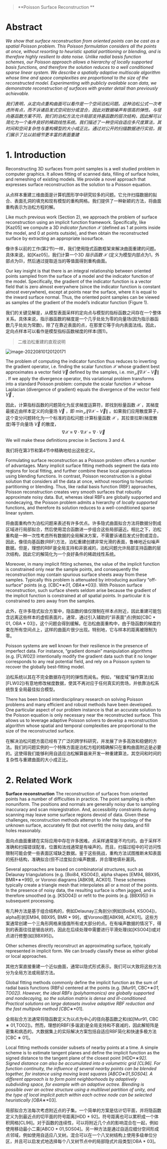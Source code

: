 > **Poisson Surface Reconstruction  **



# Abstract

*We show that surface reconstruction from oriented points can be cast as a spatial Poisson problem. This Poisson formulation considers all the points at once, without resorting to heuristic spatial partitioning or blending, and is therefore highly resilient to data noise. Unlike radial basis function schemes, our Poisson approach allows a hierarchy of locally supported basis functions, and therefore the solution reduces to a well conditioned sparse linear system. We describe a spatially adaptive multiscale algorithm whose time and space complexities are proportional to the size of the reconstructed model. Experimenting with publicly available scan data, we demonstrate reconstruction of surfaces with greater detail than previously achievable.*

*我们表明，从定向点重构曲面可以看作是一个空间泊松问题。这种泊松公式一次考虑所有点，而不诉诸启发式空间划分或混合，因此对数据噪声有很高的弹性。与径向基函数方案不同，我们的泊松方法允许局部支持基函数的层次结构，因此解可以简化为一个条件良好的稀疏线性系统。我们描述了一种空间自适应多尺度算法，其时间和空间复杂性与重构模型的大小成正比。通过对公开的扫描数据进行实验，我们展示了比以前细节更丰富的表面重建*



# 1. Introduction

Reconstructing 3D surfaces from point samples is a well studied problem in computer graphics. It allows fitting of scanned data, filling of surface holes, and remeshing of existing models. We provide a novel approach that expresses surface reconstruction as the solution to a Poisson equation.

从点样本重建三维曲面是计算机图形学中研究较多的问题。它允许扫描数据的拟合、表面孔洞的填充和现有模型的重构网格。我们提供了一种新颖的方法，将曲面重构表示为泊松方程的解。

Like much previous work (Section 2), we approach the problem of surface reconstruction using an implicit function framework. Specifically, like [Kaz05] we compute a 3D *indicator function* $\mathcal{X}$ (defined as 1 at points inside the model, and 0 at points outside), and then obtain the reconstructed surface by extracting an appropriate isosurface.

像许多以前的工作(第2节)一样，我们使用隐式函数框架来解决曲面重建的问题。具体来说，如[Kaz05]，我们计算一个3D *指示函数*  $\mathcal{X}$ (定义为模型内部点为1，外部点为0)，然后通过提取适当的等值面得到重构曲面。

Our key insight is that there is an integral relationship between oriented points sampled from the surface of a model and the indicator function of the model. Specifically, the gradient of the indicator function is a vector field that is zero almost everywhere (since the indicator function is constant almost everywhere), except at points near the surface, where it is equal to the inward surface normal. Thus, the oriented point samples can be viewed as samples of the gradient of the model’s indicator function (Figure 1).

我们的关键见解是，从模型表面采样的定向点与模型的指标函数之间存在一个整体关系。具体来说，指示器函数的梯度是一个几乎处处为零的向量场(因为指示器函数几乎处处为常数)，除了在靠近表面的点，在那里它等于向内表面法线。因此，定向点样本可以看作是模型指标函数梯度的样本(图1)。

> 二维泊松重建的直观说明

![image-20220810120120171](https://qglh-tuchuang.oss-cn-hangzhou.aliyuncs.com/markdown_img/202208101201244.png)



The problem of computing the indicator function thus reduces to inverting the gradient operator, i.e. finding the scalar function $\mathcal{X}$ whose gradient best approximates a vector field $\vec{V}$ defined by the samples, i.e. $\min_\mathcal{X}\|\nabla \mathcal{X} - \vec{V}\|$ . If we apply the divergence operator, this variational problem transforms into a standard Poisson problem: compute the scalar function $\mathcal{X}$ whose Laplacian (divergence of gradient) equals the divergence of the vector field $\vec{V}$ ,

因此，计算指标函数的问题简化为反求梯度运算符，即找到标量函数 $\mathcal{X}$ ，其梯度最接近由样本定义的向量场 $\vec{V}$ ，即 $\min_\mathcal{X}\|\nabla \mathcal{X} - \vec{V}\|$ 。如果我们应用散度算子，这个变分问题转化为一个标准的泊松问题:计算标量函数 $\mathcal{X}$ ，其拉普拉斯(梯度散度)等于向量场 $\vec{V}$ 的散度，
$$
\nabla \mathcal{X} \equiv  \nabla \cdot \nabla  \mathcal{X} = \nabla \cdot \vec{V}
$$
We will make these definitions precise in Sections 3 and 4.

 我们将在第3节和第4节中精确地给出这些定义。

Formulating surface reconstruction as a Poisson problem offers a number of advantages. Many implicit surface fitting methods segment the data into regions for local fitting, and further combine these local approximations using blending functions. In contrast, Poisson reconstruction is a global solution that considers all the data at once, without resorting to heuristic partitioning or blending. Thus, like radial basis function (RBF) approaches, Poisson reconstruction creates very smooth surfaces that robustly approximate noisy data. But, whereas ideal RBFs are globally supported and nondecaying, the Poisson problem admits a hierarchy of *locally supported* functions, and therefore its solution reduces to a well-conditioned sparse linear system.

将曲面重构作为泊松问题来表述有许多优点。许多隐式曲面拟合方法将数据分割成区域进行局部拟合，然后使用混合函数进一步组合这些局部逼近。相比之下，泊松重构是一种一次性考虑所有数据的全局解决方案，不需要诉诸启发式分割或混合。因此，像径向基函数(RBF)方法，泊松重建创建非常光滑的表面，鲁棒地近似噪声数据。但是，理想的RBF是全局支持和非衰减的，泊松问题允许局部支持函数的层次结构，因此它的解简化为一个良好条件的稀疏线性系统。

Moreover, in many implicit fitting schemes, the value of the implicit function is constrained only near the sample points, and consequently the reconstruction may contain spurious surface sheets away from these samples. Typically this problem is attenuated by introducing auxiliary “off-surface” points (e.g. [CBC*∗*01, OBA*∗*03]). With Poisson surface reconstruction, such surface sheets seldom arise because the gradient of the implicit function is constrained at *all* spatial points. In particular it is constrained to zero away from the samples.

此外，在许多隐式拟合方案中，隐函数的值仅限制在样本点附近，因此重建可能包含远离这些样本的虚假表面片。通常，通过引入辅助的“非表面”点(例如[CBC * 01, OBA * 03])，这个问题会得到缓解。在泊松曲面重构中，由于隐函数的梯度约束在所有空间点上，这样的曲面片很少出现。特别地，它与样本的距离被限制为零。

Poisson systems are well known for their resilience in the presence of imperfect data. For instance, “gradient domain” manipulation algorithms (e.g. [FLW02]) intentionally modify the gradient data such that it no longer corresponds to any real potential field, and rely on a Poisson system to recover the globally best-fitting model.

泊松系统以其在不完全数据存在时的弹性而闻名。例如，“梯度域”操作算法(如[FLW02])有意地修改梯度数据，使其不再对应于任何真实的势场，并依靠泊松系统恢复全局最佳拟合模型。

There has been broad interdisciplinary research on solving Poisson problems and many efficient and robust methods have been developed. One particular aspect of our problem instance is that an accurate solution to the Poisson equation is only necessary near the reconstructed surface. This allows us to leverage adaptive Poisson solvers to develop a reconstruction algorithm whose spatial and temporal complexities are proportional to the size of the reconstructed surface.

在解决泊松问题方面已经有了广泛的跨学科研究，并发展了许多高效和稳健的方法。我们的问题实例的一个特殊方面是泊松方程的精确解只在重构曲面附近是必要的。这使得我们能够利用自适应泊松解算器来开发一种重建算法，其空间和时间的复杂性与重建曲面的大小成正比。



# 2. Related Work  

**Surface reconstruction** The reconstruction of surfaces from oriented points has a number of difficulties in practice. The point sampling is often nonuniform. The positions and normals are generally noisy due to sampling inaccuracy and scan misregistration. And, accessibility constraints during scanning may leave some surface regions devoid of data. Given these challenges, reconstruction methods attempt to infer the topology of the unknown surface, accurately fit (but not overfit) the noisy data, and fill holes reasonably.

面向点曲面重建在实际应用中存在许多困难。点采样通常是不均匀的。由于采样不准确和扫描错误配准，位置和法线通常是有噪声的。而且，扫描过程中的可访问性限制可能会使一些表面区域缺乏数据。鉴于这些挑战，重构方法试图推断未知表面的拓扑结构，准确拟合(但不过度拟合)噪声数据，并合理地填补漏洞。

Several approaches are based on combinatorial structures, such as Delaunay triangulations (e.g. [Boi84, KSO04]), alpha shapes [EM94, BBX95, BMR*∗*99]), or Voronoi diagrams [ABK98, ACK01]. These schemes typically create a triangle mesh that interpolates all or a most of the points. In the presence of noisy data, the resulting surface is often jagged, and is therefore smoothed (e.g. [KSO04]) or refit to the points (e.g. [BBX95]) in subsequent processing.

有几种方法是基于组合结构的，例如Delaunay三角剖分(例如[Boi84, KSO04])， alpha形状[EM94, BBX95, BMR * 99]，或Voronoi图[ABK98, ACK01]。这些方案通常创建一个三角形网格来插值所有或大部分的点。在有噪声数据的情况下，得到的表面往往是锯齿状的，因此在后续处理中需要进行平滑处理(如[KSO04])或对点进行修整(如[BBX95])。

Other schemes directly reconstruct an approximating surface, typically represented in implicit form. We can broadly classify these as either global or local approaches.

其他方案直接重建一个近似曲面，通常以隐式形式表示。我们可以大致将这些方法分为全局方法或局部方法。

Global fitting methods commonly define the implicit function as the sum of radial basis functions (RBFs) centered at the points (e.g. [Mur91, CBC*∗*01, TO02]). However, the ideal RBFs (polyharmonics) are globally supported and nondecaying, so the solution matrix is dense and ill-conditioned. Practical solutions on large datasets involve adaptive RBF reduction and the fast multipole method [CBC*∗*01].

全局拟合方法通常将隐函数定义为以点为中心的径向基函数之和(如[Mur91, CBC ∗ 01,TO02])。然而，理想的RBF(多谐波)是全局支持和不衰减的，因此解矩阵是密集和病态的。大数据集上的实际解决方案包括自适应RBF简化和快速多极方法[CBC ∗ 01]。

Local fitting methods consider subsets of nearby points at a time. A simple scheme is to estimate tangent planes and define the implicit function as the signed distance to the tangent plane of the closest point [HDD*∗*92]. Signed distance can also be accumulated into a volumetric grid [CL96]. For function continuity, the influence of several nearby points can be blended together, for instance using moving least squares [ABCO*∗*01,SOS04]. A different approach is to form point neighborhoods by adaptively subdividing space, for example with an adaptive octree. Blending is possible over an octree structure using a multilevel partition of unity, and the type of local implicit patch within each octree node can be selected heuristically [OBA*∗*03].

局部拟合方法每次考虑附近点的子集。一个简单的方案是估计切平面，并将隐函数定义为到最近点的切平面的符号距离[HDD * 92]。符号距离也可以累积成一个体积网格[CL96]。对于函数的连续性，可以将附近几个点的影响混合在一起，例如使用移动最小二乘[ABCO * 01,SOS04]。另一种方法是通过自适应细分空间形成点邻域，例如使用自适应八叉树。混合可以在一个八叉树结构上使用多级单位分区，并且可以启发式地选择每个八叉树节点中的局部隐式片段类型[OBA * 03]。





